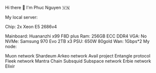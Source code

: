 Hi there 👋 I'm Phuc Nguyen 🇻🇳        
         
         
My local server:        
    
Chip: 2x Xeon E5 2686v4   

Mainboard: Huananzhi x99 F8D plus 
Ram: 256GB ECC DDR4 
VGA: No
NVMe: Samsung 970 Evo 2TB x3
PSU: 650W 80gold
Wan: 1Gbps*2
My node:

Muon network
Shardeum
Arkeo network
Avail project
Entangle protocol
Fleek network
Mantra Chain
Subsquid
Subspace network
Erbie network
Elixir
 

